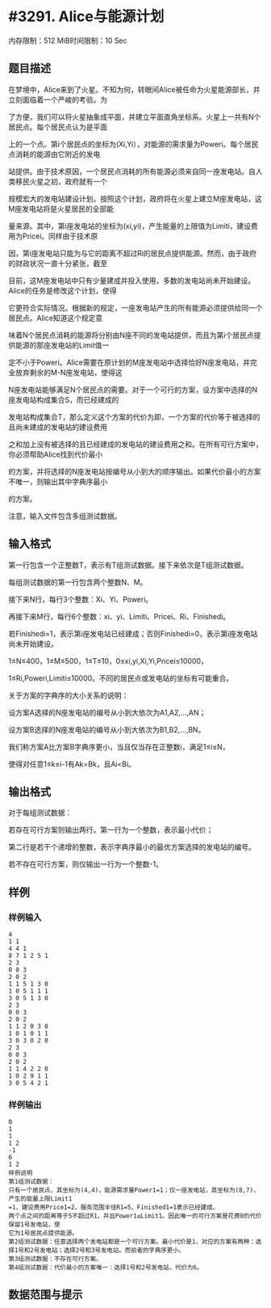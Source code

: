 # #3291. Alice与能源计划

内存限制：512 MiB时间限制：10 Sec

## 题目描述

在梦境中，Alice来到了火星。不知为何，转眼间Alice被任命为火星能源部长，并立刻面临着一个严峻的考验。为

了方便，我们可以将火星抽象成平面，并建立平面直角坐标系。火星上一共有N个居民点。每个居民点认为是平面

上的一个点。第i个居民点的坐标为(Xi,Yi），对能源的需求量为Poweri。每个居民点消耗的能源由它附近的发电

站提供。由于技术原因，一个居民点消耗的所有能源必须来自同一座发电站。自人类移民火星之初，政府就有一个

规模宏大的发电站建设计划。按照这个计划，政府将在火星上建立M座发电站，这M座发电站将是火星居民的全部能

量来源。其中，第i座发电站的坐标为(xi,yi)，产生能量的上限值为Limiti，建设费用为Pricei。同样由于技术原

因，第i座发电站只能为与它的距离不超过Ri的居民点提供能源。然而，由于政府的财政状况一直十分紧张，截至

目前，这M座发电站中只有少量建成并投入使用，多数的发电站尚未开始建设。Alice的任务是修改这个计划，使得

它更符合实际情况。根据新的规定，一座发电站产生的所有能源必须提供给同一个居民点。Alice知道这个规定意

味着N个居民点消耗的能源将分别由N座不同的发电站提供，而且为第i个居民点提供能源的那座发电站的Limit值一

定不小于Poweri。Alice需要在原计划的M座发电站中选择恰好N座发电站，并完全放弃剩余的M-N座发电站，使得这

N座发电站能够满足N个居民点的需要。对于一个可行的方案，设方案中选择的N座发电站构成集合S，而已经建成的

发电站构成集合T，那么定义这个方案的代价为即，一个方案的代价等于被选择的且尚未建成的发电站的建设费用

之和加上没有被选择的且已经建成的发电站的建设费用之和。在所有可行方案中，你必须帮助Alice找到代价最小

的方案，并将选择的N座发电站按编号从小到大的顺序输出。如果代价最小的方案不唯一，则输出其中字典序最小

的方案。

注意，输入文件包含多组测试数据。

## 输入格式

第一行包含一个正整数T，表示有T组测试数据。接下来依次是T组测试数据。

每组测试数据的第一行包含两个整数N、M。

接下来N行，每行3个整数：Xi、Yi、Poweri。

再接下来M行，每行6个整数：xi、yi、Limiti、Pricei、Ri、Finishedi。

若Finishedi=1，表示第i座发电站已经建成；否则Finishedi=0，表示第i座发电站尚未开始建设。

1&le;N&le;400，1&le;M&le;500，1&le;T&le;10，0&le;xi,yi,Xi,Yi,Pricei&le;10000，

1&le;Ri,Poweri,Limiti&le;10000。不同的居民点或发电站的坐标有可能重合。

关于方案的字典序的大小关系的说明：

设方案A选择的N座发电站的编号从小到大依次为A1,A2,&hellip;,AN；

设方案B选择的N座发电站的编号从小到大依次为B1,B2,&hellip;,BN。

我们称方案A比方案B字典序更小，当且仅当存在正整数i，满足1&le;i&le;N，

使得对任意1&le;k&le;i-1有Ak=Bk，且Ai<Bi。

## 输出格式

对于每组测试数据：

若存在可行方案则输出两行。第一行为一个整数，表示最小代价；

第二行是若干个递增的整数，表示字典序最小的最优方案选择的发电站的编号。

若不存在可行方案，则仅输出一行为一个整数-1。

## 样例

### 样例输入

    
    4
    1 1
    4 4 1
    8 7 1 2 5 1
    2 3
    0 0 3
    2 0 2
    1 1 5 1 3 0
    1 0 5 1 1 1
    3 0 5 1 3 0
    2 3
    0 0 3
    2 0 2
    1 1 2 0 3 0
    1 0 1 0 1 1
    3 0 3 0 2 0
    2 3
    0 0 3
    2 0 2
    1 1 4 2 2 0
    1 0 2 9 1 1
    3 0 5 4 2 1
    
    
    

### 样例输出

    
    0
    1
    1
    1 2
    -1
    6
    1 2
    样例说明
    第1组测试数据：
    只有一个居民点，其坐标为(4,4)，能源需求量Power1=1；仅一座发电站，其坐标为(8,7)，产生的能量上限Limit1
    =1，建设费用Price1=2，服务范围半径R1=5，Finished1=1表示已经建成。
    两个点之间的距离等于5不超过R1，并且Power1≤Limit1。因此唯一的可行方案是花费0的代价保留1号发电站，使
    它为1号居民点提供能源。
    第2组测试数据：任意选择两个发电站都是一个可行方案。最小代价是1，对应的方案有两种：选择1号和2号发电站；选择2号和3号发电站。而前者的字典序更小。
    第3组测试数据：不存在可行方案。
    第4组测试数据：代价最小的方案唯一：选择1号和2号发电站，代价为6。
    

## 数据范围与提示
